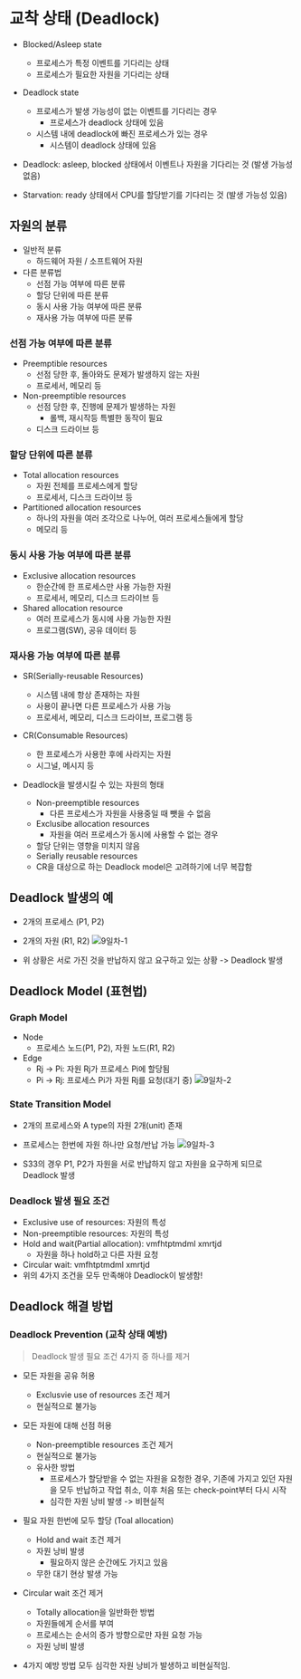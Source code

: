 # 교착 상태 (Deadlock)
- Blocked/Asleep state
  - 프로세스가 특정 이벤트를 기다리는 상태
  - 프로세스가 필요한 자원을 기다리는 상태
 
- Deadlock state
  - 프로세스가 발생 가능성이 없는 이벤트를 기다리는 경우
    - 프로세스가 deadlock 상태에 있음
  - 시스템 내에 deadlock에 빠진 프로세스가 있는 경우
    - 시스템이 deadlock 상태에 있음

- Deadlock: asleep, blocked 상태에서 이벤트나 자원을 기다리는 것 (발생 가능성 없음)
- Starvation: ready 상태에서 CPU를 할당받기를 기다리는 것 (발생 가능성 있음)

## 자원의 분류
- 일반적 분류
  - 하드웨어 자원 / 소프트웨어 자원
- 다른 분류법
  - 선점 가능 여부에 따른 분류
  - 할당 단위에 따른 분류
  - 동시 사용 가능 여부에 따른 분류
  - 재사용 가능 여부에 따른 분류

### 선점 가능 여부에 따른 분류
- Preemptible resources
  - 선점 당한 후, 돌아와도 문제가 발생하지 않는 자원
  - 프로세서, 메모리 등
- Non-preemptible resources
  - 선점 당한 후, 진행에 문제가 발생하는 자원
    - 롤백, 재시작등 특별한 동작이 필요
  - 디스크 드라이브 등

### 할당 단위에 따른 분류
- Total allocation resources
  - 자원 전체를 프로세스에게 할당
  - 프로세서, 디스크 드라이브 등
- Partitioned allocation resources
  - 하나의 자원을 여러 조각으로 나누어, 여러 프로세스들에게 할당
  - 메모리 등

### 동시 사용 가능 여부에 따른 분류
- Exclusive allocation resources
  - 한순간에 한 프로세스만 사용 가능한 자원
  - 프로세서, 메모리, 디스크 드라이브 등
- Shared allocation resource
  - 여러 프로세스가 동시에 사용 가능한 자원
  - 프로그램(SW), 공유 데이터 등
 
### 재사용 가능 여부에 따른 분류
- SR(Serially-reusable Resources)
  - 시스템 내에 항상 존재하는 자원
  - 사용이 끝나면 다른 프로세스가 사용 가능
  - 프로세서, 메모리, 디스크 드라이브, 프로그램 등
- CR(Consumable Resources)
  - 한 프로세스가 사용한 후에 사라지는 자원
  - 시그널, 메시지 등

- Deadlock을 발생시킬 수 있는 자원의 형태
  - Non-preemptible resources
    - 다른 프로세스가 자원을 사용중일 때 뺏을 수 없음
  - Exclusibe allocation resources
    - 자원을 여러 프로세스가 동시에 사용할 수 없는 경우
  - 할당 단위는 영향을 미치지 않음
  - Serially reusable resources
  - CR을 대상으로 하는 Deadlock model은 고려하기에 너무 복잡함

## Deadlock 발생의 예
- 2개의 프로세스 (P1, P2)
- 2개의 자원 (R1, R2)
![9일차-1](https://github.com/SSAFY11thDaejeon7/cs_study/assets/80624927/53566939-d407-4f07-8e6a-82101ad7158f)

- 위 상황은 서로 가진 것을 반납하지 않고 요구하고 있는 상황 -> Deadlock 발생

## Deadlock Model (표현법)
### Graph Model
- Node
  - 프로세스 노드(P1, P2), 자원 노드(R1, R2)
- Edge
  - Rj -> Pi: 자원 Rj가 프로세스 Pi에 할당됨
  - Pi -> Rj: 프로세스 Pi가 자원 Rj를 요청(대기 중)
![9일차-2](https://github.com/SSAFY11thDaejeon7/cs_study/assets/80624927/2884dd56-9f1c-4941-96fa-54b5ddd8d64c)

### State Transition Model
- 2개의 프로세스와 A type의 자원 2개(unit) 존재
- 프로세스는 한번에 자원 하나만 요청/반납 가능
![9일차-3](https://github.com/SSAFY11thDaejeon7/cs_study/assets/80624927/c0be0aff-08ea-459c-a537-f786bc3d4ec4)

- S33의 경우 P1, P2가 자원을 서로 반납하지 않고 자원을 요구하게 되므로 Deadlock 발생

### Deadlock 발생 필요 조건
- Exclusive use of resources: 자원의 특성
- Non-preemptible resources: 자원의 특성
- Hold and wait(Partial allocation): vmfhtptmdml xmrtjd
  - 자원을 하나 hold하고 다른 자원 요청
- Circular wait: vmfhtptmdml xmrtjd
- 위의 4가지 조건을 모두 만족해야 Deadlock이 발생함!

## Deadlock 해결 방법
### Deadlock Prevention (교착 상태 예방)
> Deadlock 발생 필요 조건 4가지 중 하나를 제거

- 모든 자원을 공유 허용
  - Exclusvie use of resources 조건 제거
  - 현실적으로 불가능
- 모든 자원에 대해 선점 허용
  - Non-preemptible resources 조건 제거
  - 현실적으로 불가능
  - 유사한 방법
    - 프로세스가 할당받을 수 없는 자원을 요청한 경우, 기존에 가지고 있던 자원을 모두 반납하고 작업 취소, 이후 처음 또는 check-point부터 다시 시작
    - 심각한 자원 낭비 발생 -> 비현실적
- 필요 자원 한번에 모두 할당 (Toal allocation)
  - Hold and wait 조건 제거
  - 자원 낭비 발생
    - 필요하지 않은 순간에도 가지고 있음
  - 무한 대기 현상 발생 가능
- Circular wait 조건 제거
  - Totally allocation을 일반화한 방법
  - 자원들에게 순서를 부여
  - 프로세스는 순서의 증가 방향으로만 자원 요청 가능
  - 자원 낭비 발생

- 4가지 예방 방법 모두 심각한 자원 낭비가 발생하고 비현실적임.

